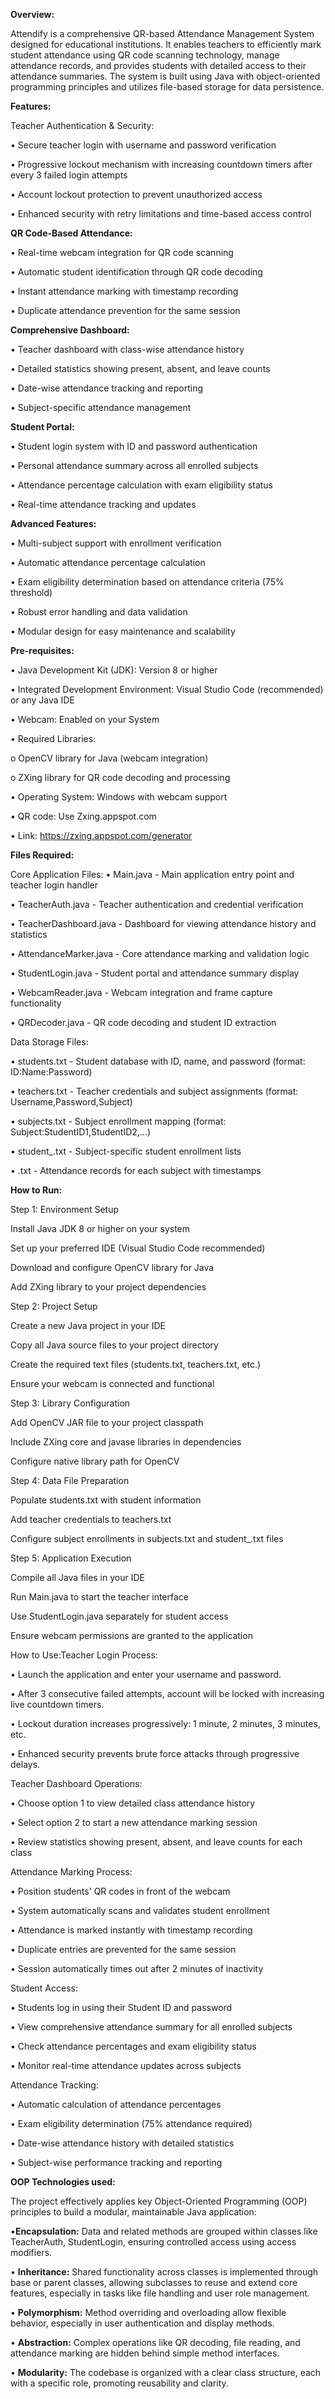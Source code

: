 **Overview:** 

Attendify is a comprehensive QR-based Attendance Management System designed for educational institutions. It enables teachers to efficiently mark student attendance using QR code scanning technology, manage attendance records, and provides students with detailed access to their attendance summaries. The system is built using Java with object-oriented programming principles and utilizes file-based storage for data persistence.

**Features:**

Teacher Authentication & Security:

• Secure teacher login with username and password verification

• Progressive lockout mechanism with increasing countdown timers after every 3 failed login attempts

• Account lockout protection to prevent unauthorized access

• Enhanced security with retry limitations and time-based access control

**QR Code-Based Attendance:**

• Real-time webcam integration for QR code scanning

• Automatic student identification through QR code decoding

• Instant attendance marking with timestamp recording

• Duplicate attendance prevention for the same session

**Comprehensive Dashboard:**

• Teacher dashboard with class-wise attendance history

• Detailed statistics showing present, absent, and leave counts

• Date-wise attendance tracking and reporting

• Subject-specific attendance management

**Student Portal:**

• Student login system with ID and password authentication

• Personal attendance summary across all enrolled subjects

• Attendance percentage calculation with exam eligibility status

• Real-time attendance tracking and updates

**Advanced Features:**

• Multi-subject support with enrollment verification

• Automatic attendance percentage calculation

• Exam eligibility determination based on attendance criteria (75% threshold)

• Robust error handling and data validation

• Modular design for easy maintenance and scalability

**Pre-requisites:**

• Java Development Kit (JDK): Version 8 or higher

• Integrated Development Environment: Visual Studio Code (recommended) or any Java IDE

• Webcam: Enabled on your System

• Required Libraries:

o OpenCV library for Java (webcam integration)

o ZXing library for QR code decoding and processing

• Operating System: Windows with webcam support

• QR code: Use Zxing.appspot.com

• Link: https://zxing.appspot.com/generator

**Files Required:**

Core Application Files: • Main.java - Main application entry point and teacher login handler

• TeacherAuth.java - Teacher authentication and credential verification

• TeacherDashboard.java - Dashboard for viewing attendance history and statistics

• AttendanceMarker.java - Core attendance marking and validation logic

• StudentLogin.java - Student portal and attendance summary display

• WebcamReader.java - Webcam integration and frame capture functionality

• QRDecoder.java - QR code decoding and student ID extraction

Data Storage Files:

• students.txt - Student database with ID, name, and password (format: ID:Name:Password)

• teachers.txt - Teacher credentials and subject assignments (format: Username,Password,Subject)

• subjects.txt - Subject enrollment mapping (format: Subject:StudentID1,StudentID2,...)

• student_.txt - Subject-specific student enrollment lists

• .txt - Attendance records for each subject with timestamps

**How to Run:**

Step 1: Environment Setup

Install Java JDK 8 or higher on your system

Set up your preferred IDE (Visual Studio Code recommended)

Download and configure OpenCV library for Java

Add ZXing library to your project dependencies

Step 2: Project Setup

Create a new Java project in your IDE

Copy all Java source files to your project directory

Create the required text files (students.txt, teachers.txt, etc.)

Ensure your webcam is connected and functional

Step 3: Library Configuration

Add OpenCV JAR file to your project classpath

Include ZXing core and javase libraries in dependencies

Configure native library path for OpenCV

Step 4: Data File Preparation

Populate students.txt with student information

Add teacher credentials to teachers.txt

Configure subject enrollments in subjects.txt and student_.txt files

Step 5: Application Execution

Compile all Java files in your IDE

Run Main.java to start the teacher interface

Use StudentLogin.java separately for student access

Ensure webcam permissions are granted to the application

How to Use:Teacher Login Process:

• Launch the application and enter your username and password.

• After 3 consecutive failed attempts, account will be locked with increasing live countdown timers.

• Lockout duration increases progressively: 1 minute, 2 minutes, 3 minutes, etc.

• Enhanced security prevents brute force attacks through progressive delays.

Teacher Dashboard Operations:

• Choose option 1 to view detailed class attendance history

• Select option 2 to start a new attendance marking session

• Review statistics showing present, absent, and leave counts for each class

Attendance Marking Process:

• Position students' QR codes in front of the webcam

• System automatically scans and validates student enrollment

• Attendance is marked instantly with timestamp recording

• Duplicate entries are prevented for the same session

• Session automatically times out after 2 minutes of inactivity

Student Access:

• Students log in using their Student ID and password

• View comprehensive attendance summary for all enrolled subjects

• Check attendance percentages and exam eligibility status

• Monitor real-time attendance updates across subjects

Attendance Tracking:

• Automatic calculation of attendance percentages

• Exam eligibility determination (75% attendance required)

• Date-wise attendance history with detailed statistics

• Subject-wise performance tracking and reporting

**OOP Technologies used:**

The project effectively applies key Object-Oriented Programming (OOP) principles to build a modular, maintainable Java application:

•**Encapsulation:** Data and related methods are grouped within classes like TeacherAuth, StudentLogin, ensuring controlled access using access modifiers.

• **Inheritance:** Shared functionality across classes is implemented through base or parent classes, allowing subclasses to reuse and extend core features, especially in tasks like file handling and user role management.

• **Polymorphism:** Method overriding and overloading allow flexible behavior, especially in user authentication and display methods.

• **Abstraction:** Complex operations like QR decoding, file reading, and attendance marking are hidden behind simple method interfaces.

• **Modularity:** The codebase is organized with a clear class structure, each with a specific role, promoting reusability and clarity.
